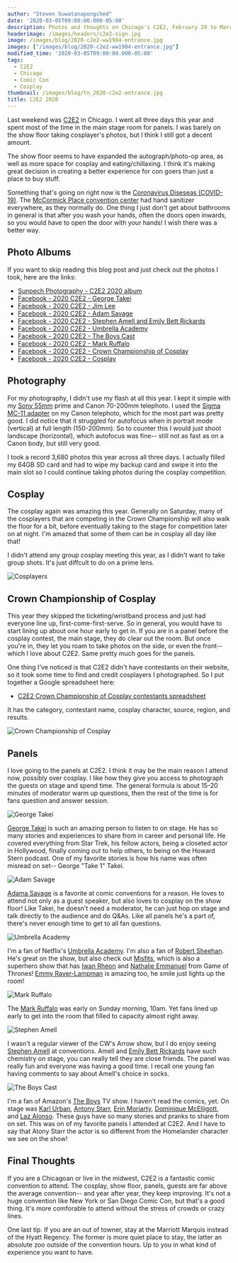 ```yaml
---
author: "Steven Suwatanapongched"
date: '2020-03-05T09:00:00.000-05:00'
description: Photos and thoughts on Chicago's C2E2, February 29 to March 1, 2020.
headerimage: /images/headers/c2e2-sign.jpg
image: /images/blog/2020-c2e2-ww1984-entrance.jpg
images: ["/images/blog/2020-c2e2-ww1984-entrance.jpg"]
modified_time: '2020-03-05T09:00:00.000-05:00'
tags:
  - C2E2
  - Chicago
  - Comic Con
  - Cosplay
thumbnail: /images/blog/tn_2020-c2e2-entrance.jpg
title: C2E2 2020
---
```


Last weekend was [C2E2](https://www.c2e2.com/) in Chicago. I went all three days this year and spent most of the time in the main stage room for panels. I was barely on the show floor taking cosplayer's photos, but I think I still got a decent amount.

The show floor seems to have expanded the autograph/photo-op area, as well as more space for cosplay and eating/chillaxing. I think it's making great decision in creating a better experience for con goers than just a place to buy stuff.

Something that's going on right now is the [Coronavirus Diseseas (COVID-19)](https://www.cdc.gov/coronavirus/2019-ncov/index.html). The [McCormick Place convention center](https://www.mccormickplace.com/) had hand sanitizer everywhere, as they normally do. One thing I just don't get about bathrooms in general is that after you wash your hands, often the doors open inwards, so you would have to open the door with your hands! I wish there was a better way.

## Photo Albums

If you want to skip reading this blog post and just check out the photos I took, here are the links:

* [Sunpech Photography - C2E2 2020 album](https://www.sunpechphotography.com/Conventions/2020-C2E2)
* [Facebook - 2020 C2E2 - George Takei](https://www.facebook.com/pg/SunpechPhotography/photos/?tab=album&album_id=2871145202950485)
* [Facebook - 2020 C2E2 - Jim Lee](https://www.facebook.com/pg/SunpechPhotography/photos/?tab=album&album_id=2871152056283133)
* [Facebook - 2020 C2E2 - Adam Savage](https://www.facebook.com/pg/SunpechPhotography/photos/?tab=album&album_id=2871154362949569)
* [Facebook - 2020 C2E2 - Stephen Amell and Emily Bett Rickards](https://www.facebook.com/pg/SunpechPhotography/photos/?tab=album&album_id=2871158909615781)
* [Facebook - 2020 C2E2 - Umbrella Academy](https://www.facebook.com/pg/SunpechPhotography/photos/?tab=album&album_id=2871164002948605)
* [Facebook - 2020 C2E2 - The Boys Cast](https://www.facebook.com/pg/SunpechPhotography/photos/?tab=album&album_id=2871170379614634)
* [Facebook - 2020 C2E2 - Mark Ruffalo](https://www.facebook.com/pg/SunpechPhotography/photos/?tab=album&album_id=2871168072948198)
* [Facebook - 2020 C2E2 - Crown Championship of Cosplay](https://www.facebook.com/pg/SunpechPhotography/photos/?tab=album&album_id=2871170379614634)
* [Facebook - 2020 C2E2 - Cosplay](https://www.facebook.com/pg/SunpechPhotography/photos/?tab=album&album_id=2871243599607312)

## Photography

For my photography, I didn't use my flash at all this year. I kept it simple with my [Sony 55mm](https://amzn.to/2vzwkDX) prime and Canon 70-200mm telephoto. I used the [Sigma MC-11 adapter](https://amzn.to/2TpoGoC) on my Canon telephoto, which for the most part was pretty good. I did notice that it struggled for autofocus when in portrait mode (vertical) at full length (150-200mm). So to counter this I would just shoot landscape (horizontal), which autofocus was fine-- still not as fast as on a Canon body, but still very good.

I took a record 3,680 photos this year across all three days. I actually filled my 64GB SD card and had to wipe my backup card and swipe it into the main slot so I could continue taking photos during the cosplay competition.

## Cosplay

The cosplay again was amazing this year. Generally on Saturday, many of the cosplayers that are competing in the Crown Championship will also walk the floor for a bit, before eventually taking to the stage for competition later on at night. I'm amazed that some of them can be in cosplay all day like that!

I didn't attend any group cosplay meeting this year, as I didn't want to take group shots. It's just diffcult to do on a prime lens.

![Cosplayers](/images/blog/2020-c2e2-cosplayers.jpg)

## Crown Championship of Cosplay

This year they skipped the ticketing/wristband process and just had everyone line up, first-come-first-serve. So in general, you would have to start lining up about one hour early to get in. If you are in a panel before the cosplay contest, the main stage, they do clear out the room. But once you're in, they let you roam to take photos on the side, or even the front-- which I love about C2E2. Same pretty much goes for the panels.

One thing I've noticed is that C2E2 didn't have contestants on their website, so it took some time to find and credit cosplayers I photographed. So I put together a Google spreadsheet here:

* [C2E2 Crown Championship of Cosplay contestants spreadsheet](https://docs.google.com/spreadsheets/d/1vGYLo-L9Y5S4LQKWOp8al_ltCjq3WQvhucFSKgPUQeQ/edit?usp=sharing)

It has the category, contestant name, cosplay character, source, region, and results.


![Crown Championship of Cosplay](/images/blog/2020-c2e2-crown-championship-of-cosplay.jpg)


## Panels

I love going to the panels at C2E2. I think it may be the main reason I attend now, possibly over cosplay. I like how they give you access to photograph the guests on stage and spend time. The general formula is about 15-20 minutes of moderator warm up questions, then the rest of the time is for fans question and answer session.

![George Takei](/images/blog/2020-c2e2-george-takei.jpg)

[George Takei](https://www.imdb.com/name/nm0001786/) is such an amazing person to listen to on stage. He has so many stories and experiences to share from in career and personal life. He covered everything from Star Trek, his fellow actors, being a closeted actor in Hollywood, finally coming out to help others, to being on the Howard Stern podcast. One of my favorite stories is how his name was often misread on set-- George "Take 1" Takei.

![Adam Savage](/images/blog/2020-c2e2-adam-savage.jpg)

[Adama Savage](https://adamsavage.com/) is a favorite at comic conventions for a reason. He loves to attend not only as a guest speaker, but also loves to cosplay on the show floor! Like Takei, he doesn't need a moderator, he can just hop on stage and talk directly to the audience and do Q&As. Like all panels he's a part of, there's never enough time to get to all fan questions.

![Umbrella Academy](/images/blog/2020-c2e2-umbrella-academy.jpg)

I'm a fan of Netflix's [Umbrella Academy](https://www.imdb.com/title/tt1312171/). I'm also a fan of [Robert Sheehan](https://www.imdb.com/name/nm1588066/). He's great on the show, but also check out [Misfits](https://www.imdb.com/title/tt1548850/), which is also a superhero show that has [Iwan Rheon](https://www.imdb.com/name/nm3701064/) and [Nathalie Emmanuel](https://www.imdb.com/name/nm2812026/) from Game of Thrones! [Emmy Raver-Lampman](https://www.imdb.com/name/nm8287501/) is amazing too, he smile just lights up the room!

![Mark Ruffalo](/images/blog/2020-c2e2-mark-ruffalo.jpg)

The [Mark Ruffalo](https://www.imdb.com/name/nm0749263/) was early on Sunday morning, 10am. Yet fans lined up early to get into the room that filled to capacity almost right away.

![Stephen Amell](/images/blog/2020-c2e2-stephen-amell.jpg)

I wasn't a regular viewer of the CW's Arrow show, but I do enjoy seeing [Stephen Amell](https://www.imdb.com/name/nm1854386/) at conventions. Amell and [Emily Bett Rickards](https://www.imdb.com/name/nm4703025/) have such chemistry on stage, you can really tell they are close friends. The panel was really fun and everyone was having a good time. I recall one young fan having comments to say about Amell's choice in socks.

![The Boys Cast](/images/blog/2020-c2e2-the-boys-cast.jpg)

I'm a fan of Amazon's [The Boys](https://www.imdb.com/title/tt1190634/) TV show. I haven't read the comics, yet. On stage was [Karl Urban](https://www.imdb.com/name/nm0881631/), [Antony Starr](https://www.imdb.com/name/nm1102278/), [Erin Moriarty](https://www.imdb.com/name/nm3929195/), [Dominique McElligott](https://www.imdb.com/name/nm1069800/), and [Laz Alonso](https://www.imdb.com/name/nm0022306/). These guys have so many stories and pranks to share from on set. This was on of my favorite panels I attended at C2E2. And I have to say that Atony Starr the actor is so different from the Homelander character we see on the show!

## Final Thoughts

If you are a Chicagoan or live in the midwest, C2E2 is a fantastic comic convention to attend. The cosplay, show floor, panels, guests are far above the average convention-- and year after year, they keep improving. It's not a huge convention like New York or San Diego Comic Con, but that's a good thing. It's more comforable to attend without the stress of crowds or crazy lines.

One last tip. If you are an out of towner, stay at the Marriott Marquis instead of the Hyatt Regency. The former is more quiet place to stay, the latter an absolute zoo outside of the convention hours. Up to you in what kind of experience you want to have.